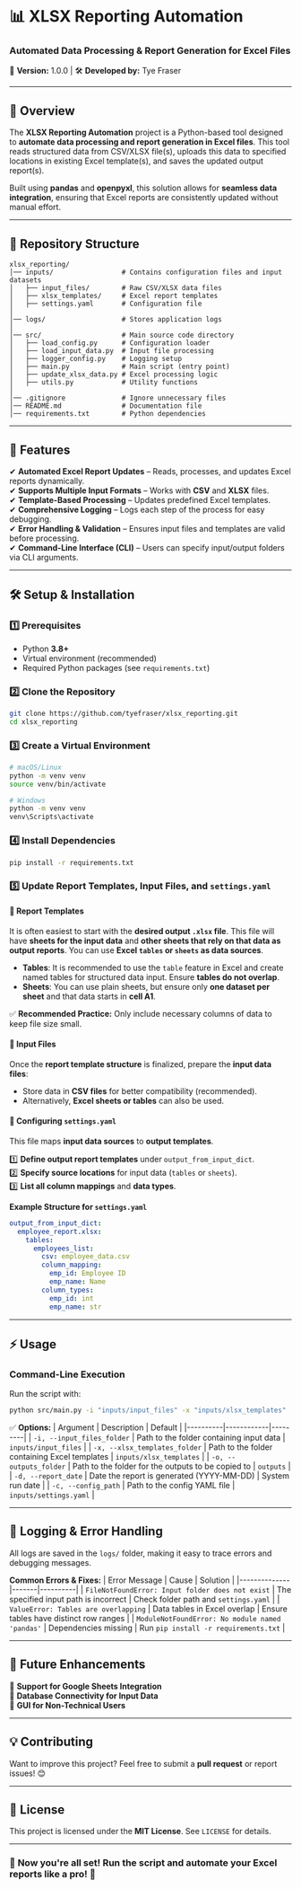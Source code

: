 # 📊 XLSX Reporting Automation

### Automated Data Processing & Report Generation for Excel Files

🚀 **Version:** 1.0.0 | 🛠 **Developed by:** Tye Fraser

---

## 📖 Overview

The **XLSX Reporting Automation** project is a Python-based tool designed to **automate data processing and report generation in Excel files**. This tool reads structured data from CSV/XLSX file(s), uploads this data to specified locations in existing Excel template(s), and saves the updated output report(s).

Built using **pandas** and **openpyxl**, this solution allows for **seamless data integration**, ensuring that Excel reports are consistently updated without manual effort.

---

## 📂 Repository Structure

```
xlsx_reporting/
│── inputs/                 # Contains configuration files and input datasets
│   ├── input_files/        # Raw CSV/XLSX data files
│   ├── xlsx_templates/     # Excel report templates
│   ├── settings.yaml       # Configuration file
│
│── logs/                   # Stores application logs
│
│── src/                    # Main source code directory
│   ├── load_config.py      # Configuration loader
│   ├── load_input_data.py  # Input file processing
│   ├── logger_config.py    # Logging setup
│   ├── main.py             # Main script (entry point)
│   ├── update_xlsx_data.py # Excel processing logic
│   ├── utils.py            # Utility functions
│
│── .gitignore              # Ignore unnecessary files
│── README.md               # Documentation file
│── requirements.txt        # Python dependencies
```

---

## 🚀 Features

✔ **Automated Excel Report Updates** – Reads, processes, and updates Excel reports dynamically.  
✔ **Supports Multiple Input Formats** – Works with **CSV** and **XLSX** files.  
✔ **Template-Based Processing** – Updates predefined Excel templates.  
✔ **Comprehensive Logging** – Logs each step of the process for easy debugging.  
✔ **Error Handling & Validation** – Ensures input files and templates are valid before processing.  
✔ **Command-Line Interface (CLI)** – Users can specify input/output folders via CLI arguments.

---

## 🛠 Setup & Installation

### 1️⃣ Prerequisites

- Python **3.8+**
- Virtual environment (recommended)
- Required Python packages (see `requirements.txt`)

### 2️⃣ Clone the Repository

```bash
git clone https://github.com/tyefraser/xlsx_reporting.git
cd xlsx_reporting
```

### 3️⃣ Create a Virtual Environment

```bash
# macOS/Linux
python -m venv venv
source venv/bin/activate

# Windows
python -m venv venv
venv\Scripts\activate
```

### 4️⃣ Install Dependencies

```bash
pip install -r requirements.txt
```

### 5️⃣ Update Report Templates, Input Files, and `settings.yaml`

#### 📌 Report Templates

It is often easiest to start with the **desired output `.xlsx` file**. This file will have **sheets for the input data** and **other sheets that rely on that data as output reports**. You can use **Excel `tables` or `sheets` as data sources**.

- **Tables**: It is recommended to use the `table` feature in Excel and create named tables for structured data input. Ensure **tables do not overlap**.
- **Sheets**: You can use plain sheets, but ensure only **one dataset per sheet** and that data starts in **cell A1**.

✅ **Recommended Practice:** Only include necessary columns of data to keep file size small.

#### 📌 Input Files

Once the **report template structure** is finalized, prepare the **input data files**:

- Store data in **CSV files** for better compatibility (recommended).
- Alternatively, **Excel sheets or tables** can also be used.

#### 📌 Configuring `settings.yaml`

This file maps **input data sources** to **output templates**.

1️⃣ **Define output report templates** under `output_from_input_dict`.  
2️⃣ **Specify source locations** for input data (`tables` or `sheets`).  
3️⃣ **List all column mappings** and **data types**.

**Example Structure for `settings.yaml`**

```yaml
output_from_input_dict:
  employee_report.xlsx:
    tables:
      employees_list:
        csv: employee_data.csv
        column_mapping:
          emp_id: Employee ID
          emp_name: Name
        column_types:
          emp_id: int
          emp_name: str
```

---

## ⚡ Usage

### **Command-Line Execution**

Run the script with:

```bash
python src/main.py -i "inputs/input_files" -x "inputs/xlsx_templates"
```

✅ **Options:**
| Argument | Description | Default |
|----------|------------|---------|
| `-i, --input_files_folder` | Path to the folder containing input data | `inputs/input_files` |
| `-x, --xlsx_templates_folder` | Path to the folder containing Excel templates | `inputs/xlsx_templates` |
| `-o, --outputs_folder` | Path to the folder for the outputs to be copied to | `outputs` |
| `-d, --report_date` | Date the report is generated (YYYY-MM-DD) | System run date |
| `-c, --config_path` | Path to the config YAML file | `inputs/settings.yaml` |

---

## 📝 Logging & Error Handling

All logs are saved in the `logs/` folder, making it easy to trace errors and debugging messages.

**Common Errors & Fixes:**
| Error Message | Cause | Solution |
|--------------|-------|----------|
| `FileNotFoundError: Input folder does not exist` | The specified input path is incorrect | Check folder path and `settings.yaml` |
| `ValueError: Tables are overlapping` | Data tables in Excel overlap | Ensure tables have distinct row ranges |
| `ModuleNotFoundError: No module named 'pandas'` | Dependencies missing | Run `pip install -r requirements.txt` |

---

## 📌 Future Enhancements

🔹 **Support for Google Sheets Integration**  
🔹 **Database Connectivity for Input Data**  
🔹 **GUI for Non-Technical Users**

---

## 💡 Contributing

Want to improve this project? Feel free to submit a **pull request** or report issues! 😊

---

## 📜 License

This project is licensed under the **MIT License**. See `LICENSE` for details.

---

### 🚀 **Now you're all set! Run the script and automate your Excel reports like a pro!** 🎉
